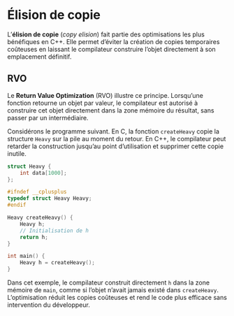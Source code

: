 # Élision de copie

L’**élision de copie** (*copy elision*) fait partie des optimisations les plus bénéfiques en C++. Elle permet d’éviter la création de copies temporaires coûteuses en laissant le compilateur construire l’objet directement à son emplacement définitif.

## RVO

Le **Return Value Optimization** (RVO) illustre ce principe. Lorsqu’une fonction retourne un objet par valeur, le compilateur est autorisé à construire cet objet directement dans la zone mémoire du résultat, sans passer par un intermédiaire.

Considérons le programme suivant. En C, la fonction `createHeavy` copie la structure `Heavy` sur la pile au moment du retour. En C++, le compilateur peut retarder la construction jusqu’au point d’utilisation et supprimer cette copie inutile.

```cpp
struct Heavy {
    int data[1000];
};

#ifndef __cplusplus
typedef struct Heavy Heavy;
#endif

Heavy createHeavy() {
    Heavy h;
    // Initialisation de h
    return h;
}

int main() {
    Heavy h = createHeavy();
}
```

Dans cet exemple, le compilateur construit directement `h` dans la zone mémoire de `main`, comme si l’objet n’avait jamais existé dans `createHeavy`. L’optimisation réduit les copies coûteuses et rend le code plus efficace sans intervention du développeur.
